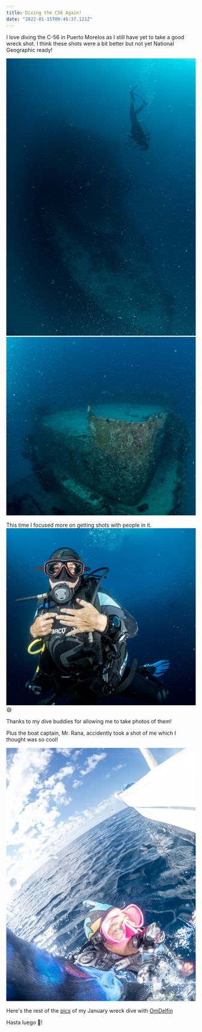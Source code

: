 ```yaml
---
title: Diving the C56 Again!
date: "2022-01-15T09:46:37.121Z"
---
```


I love diving the C-56 in Puerto Morelos as I still have yet to take a good wreck shot. I think these shots were a bit better but not yet National Geographic ready!

![Diver Wreck](./diver_wreck.jpg)
![Wreck Front](./wreck_front.jpg)

This time I focused more on getting shots with people in it. ![Delphine](./delphine.jpg) :smile:

Thanks to my dive buddies for allowing me to take photos of them!

Plus the boat captain, Mr. Rana, accidently took a shot of me which I thought was so cool!

![G diver](./gdiver.jpg)

Here's the rest of the <a href="https://adobe.ly/3tAhSXI" target="_blank">pics</a> of my January wreck dive with <a href="https://omdelfin.com/" target="_blank">OmDelfin</a>

Hasta luego :wave:!
